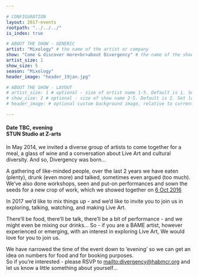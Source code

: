 ```yaml
---

# CONFIGURATION
layout: 2017-events
rootpath: "../../../"
is_index: true

# ABOUT THE SHOW - GENERIC
artist: "Mixology" # the name of the artist or company
show: "Come & discover more<br>about Divergency" # the name of the show
artist_size: 1
show_size: 5
season: "Mixology"
header_image: "header_19jan.jpg"

# ABOUT THE SHOW - LAYOUT
# artist_size: 1 # optional - size of artist name 1-5. Default is 1. Set longer names to lower values
# show_size: 2 # optional - size of show name 2-5. Default is 2. Set longer names to lower values
# header_image: # optional custom background image, relative to current page

---
```

     
####  Date TBC, evening<br>STUN Studio at Z-arts   

In May 2014, we invited a diverse group of artists to come together for a meal, a glass of wine and a conversation about Live Art and cultural diversity. And so, Divergency was born… 

A gathering of like-minded people, over the last 2 years we have eaten (plenty), drunk (even more) and talked, sometimes even argued (too much).  We’ve also done workshops, seen and put-on performances and sown the seeds for a new crop of work, which we showed together on [ 6 Oct 2016](/current/2016/6oct)

In 2017 we’d like to mix things up - and we’d like to invite you to join us in exploring, talking, watching, and making Live Art. 
  

There’ll be food, there’ll be talk, there’ll be a bit of performance - and we might even be mixing our drinks…
So - if you are a BAME artist, however experienced or emerging, with an interest in exploring Live Art, We would love for you to join us.

We have narrowed the time of the event down to ‘evening’ so we can get an idea on numbers for food and for booking purposes.   
So if you’re interested - please RSVP  to <mailto:divergency@habmcr.org> and let us know a little something about yourself...       


